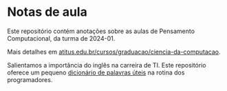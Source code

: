 # Notas de aula

Este repositório contém anotações sobre as aulas de Pensamento Computacional, da turma de 2024-01.

Mais detalhes em [atitus.edu.br/cursos/graduacao/ciencia-da-computacao](https://www.atitus.edu.br/cursos/graduacao/ciencia-da-computacao).

Salientamos a importância do inglês na carreira de TI. Este repositório oferece um pequeno [dicionário de palavras úteis](vocabulario.md) na rotina dos programadores.

